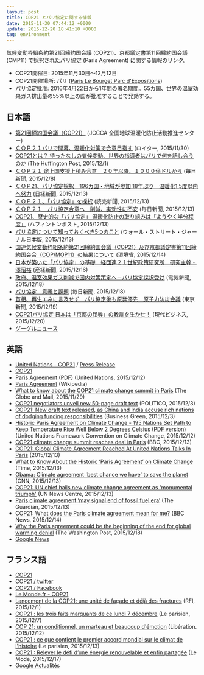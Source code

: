 ```yaml
---
layout: post
title: COP21 とパリ協定に関する情報
date: 2015-11-30 07:44:12 +0000
update: 2015-12-20 18:41:10 +0000
tag: environment
---
```

気候変動枠組条約第21回締約国会議 (COP21)、京都議定書第11回締約国会議 (CMP11) で採択されたパリ協定 (Paris Agreement) に関する情報のリンク。

* COP21開催日: 2015年11月30日〜12月12日
* COP21開催場所: パリ ([Paris Le Bourget Parc d'Expositions](http://www.tourisme93.com/document.php?pagendx=748&engine_zoom=AffIDFSRV0000792))
* パリ協定批准: 2016年4月22日から1年間の署名期間。55カ国、世界の温室効果ガス排出量の55%以上の国が批准することで発効する。

## 日本語
* [第21回締約国会議（COP21）](http://www.jccca.org/trend_world/conference_report/cop21/) (JCCCA 全国地球温暖化防止活動推進センター)
* [ＣＯＰ２１パリで開幕、温暖化対策で合意目指す](http://jp.reuters.com/article/2015/11/30/climatechange-summit-leaders-idJPKBN0TJ04U20151130) (ロイター, 2015/11/30)
* [COP21とは？ 待ったなしの気候変動、世界の指導者はパリで何を話し合うのか](http://www.huffingtonpost.jp/2015/11/30/cop21-started_n_8685250.html) (The Huffington Post, 2015/12/1)
* [ＣＯＰ２１ 途上国支援上積み合意　２０年以降、１０００億ドルから](http://mainichi.jp/articles/20151208/dde/001/040/067000c) (毎日新聞, 2015/12/8)
* [ＣＯＰ21、パリ協定採択　196カ国・地域が参加  18年ぶり　温暖化1.5度以内へ努力](http://www.nikkei.com/article/DGXLASGG12H37_S5A211C1000000/) (日経新聞, 2015/12/13)
* [ＣＯＰ２１、「パリ協定」を採択](http://www.yomiuri.co.jp/eco/20151213-OYT1T50003.html) (読売新聞, 2015/12/13)
* [ＣＯＰ２１　パリ協定合意へ　削減、実効性に不安](http://mainichi.jp/articles/20151213/ddm/002/040/061000c) (毎日新聞, 2015/12/13)
* [COP21、歴史的な「パリ協定」 温暖化防止の取り組みは「ようやく半分程度」](http://www.huffingtonpost.jp/2015/12/12/climate-change-paris_n_8796612.html) (ハフィントンポスト, 2015/12/13)
* [パリ協定について知っておくべき5つのこと](http://jp.wsj.com/articles/SB12245266549339404205904581412831590928362) (ウォール・ストリート・ジャーナル日本版, 2015/12/13)
* [国連気候変動枠組条約第21回締約国会議（COP21）及び京都議定書第11回締約国会合（COP/MOP11）の結果について](http://www.env.go.jp/earth/cop/cop21/index.html) (環境省, 2015/12/14)
* [日本が築いた「パリ協定」の基礎　経団連２１世紀政策研究所　研究主幹・澤昭裕](http://www.sankei.com/column/news/151216/clm1512160001-n1.html) (産経新聞, 2015/12/16)
* [政府、温室効果ガス削減で国内対策策定へ－パリ協定採択受け](http://www.shimbun.denki.or.jp/news/main/20151218_01.html) (電気新聞, 2015/12/18)
* [パリ協定　意義と課題](http://mainichi.jp/articles/20151218/ddm/004/070/026000c) (毎日新聞, 2015/12/18)
* [首相、再生エネに言及せず　パリ協定後も原発優先　原子力防災会議](http://www.tokyo-np.co.jp/article/politics/list/201512/CK2015121902000145.html) (東京新聞, 2015/12/19)
* [COP21パリ協定 日本は「京都の屈辱」の教訓を生かせ！](http://gendai.ismedia.jp/articles/-/46998) (現代ビジネス, 2015/12/20)
* [グーグルニュース](https://www.google.co.jp/search?q=%E3%83%91%E3%83%AA%E5%8D%94%E5%AE%9A&hl=jp&tbm=nws)

## 英語
* [United Nations - COP21](http://unfccc.int/meetings/paris_nov_2015/meeting/8926.php) / [Press Release](http://unfccc.int/press/press_releases_advisories/items/8780.php)
* [COP21](http://www.cop21.gouv.fr/en/)
* [Paris Agreement (PDF)](http://www.cop21.gouv.fr/wp-content/uploads/2015/12/l09.pdf) (United Nations, 2015/12/12)
* [Paris Agreement](https://en.wikipedia.org/wiki/Paris_Agreement) (Wikipedia)
* [What to know about the COP21 climate change summit in Paris](http://www.theglobeandmail.com/news/world/what-to-know-about-the-cop21-climate-change-summit-in-paris/article27523474/) (The Globe and Mail, 2015/11/29)
* [COP21 negotiators unveil new 50-page draft text](http://www.politico.eu/article/cop21-paris-negotiators-50-page-draft-text-deal-climate/) (POLITICO, 2015/12/3)
* [COP21: New draft text released, as China and India accuse rich nations of dodging funding responsibilities](http://www.businessgreen.com/bg/news/2437621/cop21-new-draft-text-released-as-china-and-india-accuse-rich-nations-of-dodging-funding-responsibilities) (Business Green, 2015/12/3)
* [Historic Paris Agreement on Climate Change - 195 Nations Set Path to Keep Temperature Rise Well Below 2 Degrees Celsius](http://newsroom.unfccc.int/unfccc-newsroom/finale-cop21/) ([PDF version](http://unfccc.int/files/press/press_releases_advisories/application/pdf/pr20151112_cop21_final.pdf)) (United Nations Framework Convention on Climate Change, 2015/12/12)
* [COP21 climate change summit reaches deal in Paris](http://www.bbc.com/news/science-environment-35084374) (BBC, 2015/12/13)
* [COP21: Global Climate Agreement Reached At United Nations Talks In Paris](http://www.huffingtonpost.co.uk/2015/12/12/cop21-global-climate-agreement-achieved_n_8793600.html) (2015/12/13)
* [What to Know About the Historic ‘Paris Agreement’ on Climate Change](http://time.com/4146764/paris-agreement-climate-cop-21/) (Time, 2015/12/13)
* [Obama: Climate agreement 'best chance we have' to save the planet](http://edition.cnn.com/2015/12/12/world/global-climate-change-conference-vote/) (CNN, 2015/12/13)
* [COP21: UN chief hails new climate change agreement as 'monumental triumph'](http://www.un.org/apps/news/story.asp?NewsID=52802#.VmzlZxryjEY) (UN News Centre, 2015/12/13)
* [Paris climate agreement ‘may signal end of fossil fuel era’](http://www.theguardian.com/environment/2015/dec/13/paris-climate-agreement-signal-end-of-fossil-fuel-era) (The Guardian, 2015/12/13)
* [COP21: What does the Paris climate agreement mean for me?](http://www.bbc.com/news/science-environment-35092127) (BBC News, 2015/12/14)
* [Why the Paris agreement could be the beginning of the end for global warming denial](https://www.washingtonpost.com/news/energy-environment/wp/2015/12/18/why-paris-could-mark-the-beginning-of-the-end-for-global-warming-denial/) (The Washington Post, 2015/12/18)
* [Google News](https://www.google.co.jp/search?q=%22Paris+Agreement%22&hl=en&tbm=nws)

## フランス語
* [COP21](http://www.cop21.gouv.fr/)
* [COP21 / twitter](https://twitter.com/COP21)
* [COP21 / Facebook](https://www.facebook.com/COP21fr/)
* [Le Monde.fr - COP21](http://www.lemonde.fr/cop21/)
* [Lancement de la COP21: une unité de façade et déjà des fractures](http://www.rfi.fr/france/20151201-lancement-cop21-unite-facade-fractures-paris-climat) (RFI, 2015/12/1)
* [COP21 : les trois faits marquants de ce lundi 7 décembre](http://www.leparisien.fr/environnement/cop21/cop21-les-trois-faits-marquants-de-ce-lundi-7-decembre-07-12-2015-5349453.php) (Le parisien, 2015/12/7)
* [COP 21: un conditionnel, un marteau et beaucoup d'émotion](http://www.liberation.fr/planete/2015/12/12/cop-21-un-conditionnel-un-marteau-et-beaucoup-d-emotion_1420331) (Libération. 2015/12/12)
* [COP21 : ce que contient le premier accord mondial sur le climat de l'histoire](http://www.leparisien.fr/environnement/cop21/cop21-ce-que-contient-le-premier-projet-d-accord-mondial-sur-le-climat-de-l-histoire-12-12-2015-5364383.php) (Le parisien, 2015/12/13)
* [COP21 : Relever le défi d’une énergie renouvelable et enfin partagée](http://www.lemonde.fr/cop21/article/2015/12/17/cop21-relever-le-defi-d-une-energie-renouvelable-et-enfin-partagee_4834136_4527432.html) (Le Mode, 2015/12/17)
* [Google Actualités](https://www.google.fr/search?q=cop21&hl=fr&tbm=nws)

